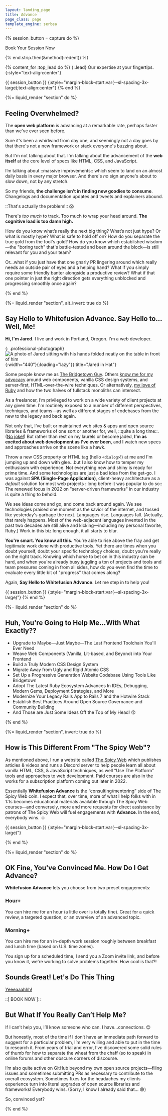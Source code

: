 ```yaml
---
layout: landing_page
title: Advance
page_class: page
template_engine: serbea
---
```


{% session_button = capture do %}
  <p><sl-button href="/advance/book" variant="primary" size="large" pill>
    Book Your Session Now
  </sl-button></p>
{% end.strip.then(&method(:redent)) %}

{% content_for :top_lead do %}
  {:.lead}
  Our expertise at your fingertips.
  {:style="text-align:center"}

  {{ session_button }}
  {:style="margin-block-start:var(--sl-spacing-3x-large);text-align:center"}
{% end %}

{%= liquid_render "section" do %}

  ## Feeling Overwhelmed?

  The **open web platform** is advancing at a remarkable rate, perhaps faster than we've ever seen before.

  Sure it's been a whirlwind from day one, and seemingly not a day goes by that there's not a new framework or stack everyone's buzzing about.

  But I'm not talking about that. I'm talking about the advancement of the **web itself** at the core level of specs like HTML, CSS, and JavaScript.

  I’m talking about ::massive improvements:: which seem to land on an almost daily basis in every major browser. And there's _no_ sign anyone's about to slow down, not by any stretch.

  So my friends, **the challenge isn't in finding new goodies to consume**. Changelogs and documentation updates and tweets and explainers abound.

  ::That's actually the problem!:: 😱

  There's _too much_ to track. Too much to wrap your head around. **The cognitive load is too damn high.**

  How do you know what’s really the next big thing? What’s not just hype? Or what is mostly hype? What is safe to hold off on? How do you separate the true gold from the fool's gold? How do you know which established wisdom—the "boring tech" that's battle-tested and been around the block—is still relevant for you and your team?

  Or…what if you just have that one gnarly PR lingering around which really needs an outside pair of eyes and a helping hand? What if you simply require some friendly banter alongside a productive review? What if that one pointer in just the right direction gets everything unblocked and progressing smoothly once again?

{% end %}

{%= liquid_render "section", alt_invert: true do %}

  ## Say Hello to Whitefusion Advance. Say Hello to…Well, Me!

  **Hi, I'm Jared.** I live and work in Portland, Oregon. I'm a web developer.

  {: .professional-photograph}
  ![A photo of Jared sitting with his hands folded neatly on the table in front of him](/images/jared-studio-professional.jpg){:width="440"}{:loading="lazy"}{:title="Jared in Hat"}

  Some people know me as [The Bridgetown Guy](https://www.bridgetownrb.com/community). Others [know me for my advocacy](https://www.spicyweb.dev/about) around web components, vanilla CSS design systems, and server-first, HTML-over-the-wire techniques. Or alternatively, [my love of Ruby](https://www.fullstackruby.dev) and how the two halves of fullstack monoliths can intersect.

  As a freelancer, I’m privileged to work on a wide variety of client projects at any given time. I'm routinely exposed to a number of different perspectives, techniques, and teams—as well as different stages of codebases from the new to the legacy and back again.

  Not only that, I’ve built or maintained web sites & apps and open source libraries & frameworks of one sort or another for, well, ::quite a long time::.  ([No joke!](https://web.archive.org/web/19981207071047/http://www.gaeldesign.adei.com/aboutus.html)) But rather than rest on my laurels or become jaded, **I’m as excited about web development as I've ever been**, and I watch new specs and approaches arrive on the scene like a hawk.

  Throw a new CSS property or HTML tag (hello `<dialog>`!) at me and I'm jumping up and down with glee…but I also know how to temper my enthusiasm with experience. Not everything new and shiny is ready for prime time. And some technologies are just a bad idea from the get-go. I was against **SPA (Single-Page Application)**, client-heavy architecture as a _default_ solution for most web projects ::long before it was popular to do so:: The renewed focus in 2022 on "server-driven frameworks" in our industry is quite a thing to behold.

  We see ideas come and go, and come back around again. We see technologies praised one moment as the savior of the internet, and tossed like yesterday's garbage the next. Languages rise. Languages fall. (Actually, that rarely happens. Most of the web-adjacent languages invented in the past two decades are still alive and kicking—including my personal favorite, Ruby.) Work in this biz long enough, it all starts to blur.

  **You're smart. You know all this.** You're able to rise above the fray and get legitimate work done with productive tools. Yet there are times when you doubt yourself, doubt your specific technology choices, doubt you're really on the right track. Knowing which horse to bet on in this industry can be hard, and when you're already busy juggling a ton of projects and tools and team pressures coming in from all sides, how do you even find the time to evaluate every little bit of "progress" that comes along?

  Again, **Say Hello to Whitefusion Advance**. Let me step in to help you!

  {{ session_button }}
  {:style="margin-block-start:var(--sl-spacing-3x-large)"}
{% end %}

{%= liquid_render "section" do %}

  ## Huh, You're Going to Help Me…With What Exactly??

  * Upgrade to Maybe—Just Maybe—The Last Frontend Toolchain You'll Ever Need
  * Weave Web Components (Vanilla, Lit-based, and Beyond) into Your Frontend
  * Build a Truly Modern CSS Design System
  * Migrate Away from Ugly and Rigid Atomic CSS
  * Set Up a Progressive Generation Website Codebase Using Tools Like Bridgetown
  * Adopt The Latest Ruby Ecosystem Advances In IDEs, Debugging, Modern Gems, Deployment Strategies, and More
  * Modernize Your Legacy Rails App to Rails 7 and the Hotwire Stack
  * Establish Best Practices Around Open Source Governance and Community Building
  * And Those are Just Some Ideas Off the Top of My Head! 😲

{% end %}

{%= liquid_render "section", invert: true do %}

  ## How is This Different From "The Spicy Web"?

  As mentioned above, I run a website called [The Spicy Web](https://www.spicyweb.dev) which publishes articles & videos and runs a Discord server to help people learn all about vanilla HTML, CSS, & JavaScript techniques, as well “Use The Platform” tools and approaches to web development. Paid courses are also in the works for a subscription platform coming out later in 2022.

  Essentially **Whitefusion Advance** is the “consulting/mentoring” side of The Spicy Web coin. I expect that, over time, more of what I help folks with in 1:1s becomes educational materials available through The Spicy Web courses—and conversely, more and more requests for direct assistance by patrons of The Spicy Web will fuel engagements with **Advance**. In the end, everybody wins. ☺️

  {{ session_button }}
  {:style="margin-block-start:var(--sl-spacing-3x-large)"}

{% end %}

{%= liquid_render "section" do %}

## OK Fine, You've Convinced Me. How Do I Get Advance?

**Whitefusion Advance** lets you choose from two preset engagements:

### Hour+

You can hire me for an hour (a little over is totally fine). Great for a quick review, a targeted question, or an overview of an advanced topic.

### Morning+

You can hire me for an in-depth work session roughly between breakfast and lunch time (based on U.S. time zones).

You sign up for a scheduled time, I send you a Zoom invite link, and before you know it, we're working to solve problems together. How cool is that?!

## Sounds Great! Let's Do This Thing

[Yeeeaaahhh!](https://www.youtube.com/watch?v=9WX6Y6h-LFg)

::[ BOOK NOW ]::

## But What If You Really Can’t Help Me?

If I can’t help you, I’ll know someone who can. I have…connections. 😉

But honestly, most of the time if I don’t have an immediate path forward to suggest for a particular problem, I’m very willing and able to put in the time to research it. From years of trial and error, I’ve discovered some solid rules of thumb for how to separate the wheat from the chaff (so to speak) in online forums and other obscure corners of discourse.

I’m also quite active on GitHub beyond my own open source projects—filing issues and sometimes submitting PRs as necessary to contribute to the overall ecosystem. Sometimes fixes for the headaches my clients experience turn into literal upgrades of open source libraries and frameworks! Everybody wins. (Sorry, I know I already said that… 😅)

So, convinced yet?

{% end %}